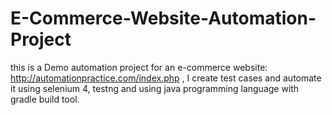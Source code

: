 # E-Commerce-Website-Automation-Project

this is a Demo automation project for an e-commerce website: http://automationpractice.com/index.php , I create test cases and automate it using selenium 4, testng and using java programming language with gradle build tool.

